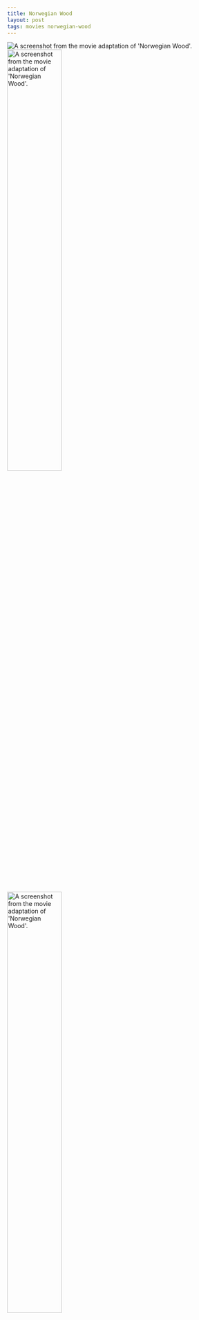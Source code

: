 ```yaml
---
title: Norwegian Wood
layout: post
tags: movies norwegian-wood
---
```


<div class="lightbox">
	<img src="{{ site.baseurl }}/resources/posts/2013-03-22-norwegian-wood/1.png" alt="A screenshot from the movie adaptation of 'Norwegian Wood'."/>
	<img src="{{ site.baseurl }}/resources/posts/2013-03-22-norwegian-wood/2.png" style="width:50%;" alt="A screenshot from the movie adaptation of 'Norwegian Wood'."/>
	<img src="{{ site.baseurl }}/resources/posts/2013-03-22-norwegian-wood/3.png" style="width:50%;" alt="A screenshot from the movie adaptation of 'Norwegian Wood'."/>
	<img src="{{ site.baseurl }}/resources/posts/2013-03-22-norwegian-wood/4.png" alt="A screenshot from the movie adaptation of 'Norwegian Wood'."/>
</div>

So I got around to watching the film adaptation of Norwegian Wood. It’s not as good as the original book, in my opinion, which is odd considering I only read  the book because I liked the look of the film trailer (and buying a book on my Kindle is faster than getting a film sent through LoveFilm).

Let’s start with the positives: the visuals are, in places, spectacular. Lots of scenes with spectacular lighting, fantastic framing, and ambitious shots. The shot of Hatsumi I’ve picked out above (it’s the only shot with a single person) was particularly great.

As soon as the film was over, I went back to try to work out what was so great with that scene. 52 seconds of Hatsumi, 24 of Wanatabe. 15 seconds of Hatsumi, 7 of Wanatabe. 24 seconds of Hatsumi, 5 of Wanatabe. 11 seconds of Hatsumi, 2 of Wanatabe. Finally, 107 seconds of Hatsumi, before her leaving the frame, the shot then panning past Nagasawa (seen for the first time) back onto Wanatabe. Most of the time Hatsumi spent on the screen she’s not talking; instead Wanatabe is, and we’re seeing her reactions. Seriously, seriously good cinema, there.

The acting, especially from the actresses playing Midori and Hatsumi, is fantastic. Despite getting too little screen time to properly demonstrate their characters and mindsets over the course of the story, they both do a fantastic job.

The music was also great. Jonny Greenwood, apparently  so I shouldn’t have been surprised. 

However, the film was pretty much a disappointment. The usual problems of film adaptations of books applies here: too much has to be taken out to fit the story into a single (2h13m) movie. The characters aren’t fleshed out half as much as they need to be to make you care, and can only show single facets of personalities. The reasons behind why each character feels and acts the way they do aren’t explained; some of the reasoning behind Naoko’s depression, behind Midori’s choice to hide her father, and behind Reiko existing aren’t explored, or even really glossed over.

I’d recommend to book to anyone who’s fine with depressing stories. It’s a great read, and I’m hard to please when it comes to books. But the film? I could only really recommend that to major fans of the book, or people who really like some good camera work.
